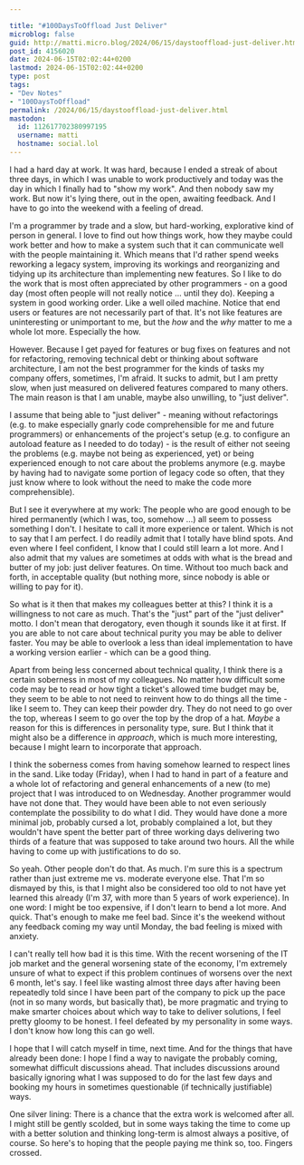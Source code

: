 ```yaml
---

title: "#100DaysToOffload Just Deliver"
microblog: false
guid: http://matti.micro.blog/2024/06/15/daystooffload-just-deliver.html
post_id: 4156020
date: 2024-06-15T02:02:44+0200
lastmod: 2024-06-15T02:02:44+0200
type: post
tags:
- "Dev Notes"
- "100DaysToOffload"
permalink: /2024/06/15/daystooffload-just-deliver.html
mastodon:
  id: 112617702380997195
  username: matti
  hostname: social.lol
---
```

I had a hard day at work. It was hard, because I ended a streak of about three days, in which I was unable to work productively and today was the day in which I finally had to "show my work". And then nobody saw my work. But now it's lying there, out in the open, awaiting feedback. And I have to go into the weekend with a feeling of dread.

I'm a programmer by trade and a slow, but hard-working, explorative kind of person in general. I love to find out how things work, how they maybe could work better and how to make a system such that it can communicate well with the people maintaining it. Which means that I'd rather spend weeks reworking a legacy system, improving its workings and reorganizing and tidying up its architecture than implementing new features. So I like to do the work that is most often appreciated by other programmers - on a good day (most often people will not really notice ... until they do). Keeping a system in good working order. Like a well oiled machine. Notice that end users or features are not necessarily part of that. It's not like features are uninteresting or unimportant to me, but the _how_ and the _why_ matter to me a whole lot more. Especially the how.

However. Because I get payed for features or bug fixes on features and not for refactoring, removing technical debt or thinking about software architecture, I am not the best programmer for the kinds of tasks my company offers, sometimes, I'm afraid. It sucks to admit, but I am pretty slow, when just measured on delivered features compared to many others. The main reason is that I am unable, maybe also unwilling, to "just deliver".

I assume that being able to "just deliver" - meaning without refactorings (e.g. to make especially gnarly code comprehensible for me and future programmers) or enhancements of the project's setup (e.g. to configure an autoload feature as I needed to do today) - is the result of either not seeing the problems (e.g. maybe not being as experienced, yet) or being experienced enough to not care about the problems anymore (e.g. maybe by having had to navigate some portion of legacy code so often, that they just know where to look without the need to make the code more comprehensible).

But I see it everywhere at my work: The people who are good enough to be hired permanently (which I was, too, somehow …) all seem to possess something I don't. I hesitate to call it more experience or talent. Which is not to say that I am perfect. I do readily admit that I totally have blind spots. And even where I feel confident, I know that I could still learn a lot more. And I also admit that my values are sometimes at odds with what is the bread and butter of my job: just deliver features. On time. Without too much back and forth, in acceptable quality (but nothing more, since nobody is able or willing to pay for it).

So what is it then that makes my colleagues better at this? I think it is a willingness to not care as much. That's the "just" part of the "just deliver" motto. I don't mean that derogatory, even though it sounds like it at first. If you are able to not care about technical purity you may be able to deliver faster. You may be able to overlook a less than ideal implementation to have a working version earlier - which can be a good thing.

Apart from being less concerned about technical quality, I think there is a certain soberness in most of my colleagues. No matter how difficult some code may be to read or how tight a ticket's allowed time budget may be, they seem to be able to not need to reinvent how to do things all the time - like I seem to. They can keep their powder dry. They do not need to go over the top, whereas I seem to go over the top by the drop of a hat. _Maybe_ a reason for this is differences in personality type, sure. But I think that it might also be a difference in _approach_, which is much more interesting, because I might learn to incorporate that approach.

I think the soberness comes from having somehow learned to respect lines in the sand. Like today (Friday), when I had to hand in part of a feature and a whole lot of refactoring and general enhancements of a new (to me) project that I was introduced to on Wednesday. Another programmer would have not done that. They would have been able to not even seriously contemplate the possibility to do what I did. They would have done a more minimal job, probably cursed a lot, probably complained a lot, but they wouldn't have spent the better part of three working days delivering two thirds of a feature that was supposed to take around two hours. All the while having to come up with justifications to do so.

So yeah. Other people don't do that. As much. I'm sure this is a spectrum rather than just extreme me vs. moderate everyone else. That I'm so dismayed by this, is that I might also be considered too old to not have yet learned this already (I'm 37, with more than 5 years of work experience). In one word: I might be too expensive, if I don't learn to bend a lot more. And quick. That's enough to make me feel bad. Since it's the weekend without any feedback coming my way until Monday, the bad feeling is mixed with anxiety.

I can't really tell how bad it is this time. With the recent worsening of the IT job market and the general worsening state of the economy, I'm extremely unsure of what to expect if this problem continues of worsens over the next 6 month, let's say. I feel like wasting almost three days after having been repeatedly told since I have been part of the company to pick up the pace (not in so many words, but basically that), be more pragmatic and trying to make smarter choices about which way to take to deliver solutions, I feel pretty gloomy to be honest. I feel defeated by my personality in some ways. I don't know how long this can go well.

I hope that I will catch myself in time, next time. And for the things that have already been done: I hope I find a way to navigate the probably coming, somewhat difficult discussions ahead. That includes discussions around basically ignoring what I was supposed to do for the last few days and booking my hours in sometimes questionable (if technically justifiable) ways.

One silver lining: There is a chance that the extra work is welcomed after all. I might still be gently scolded, but in some ways taking the time to come up with a better solution and thinking long-term is almost always a positive, of course. So here's to hoping that the people paying me think so, too. Fingers crossed.
